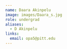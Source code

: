 ```yaml
---
name: Daara Akinpelu
image: images/Daara_s.jpg
role: undergrad
aliases:
  - D Akinpelu
links:
  email: opa5@pitt.edu
---
```


